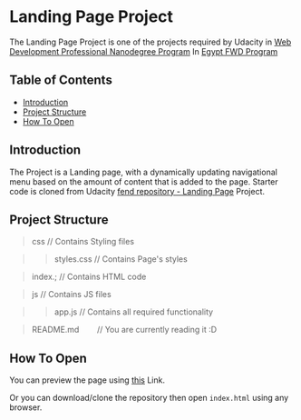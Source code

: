 # Landing Page Project

The Landing Page Project is one of the projects required by Udacity in [Web Development Professional Nanodegree  Program](https://www.udacity.com/course/front-end-web-developer-nanodegree--nd0011) In [Egypt FWD Program](https://egfwd.com/web/)


## Table of Contents

* [Introduction](#introduction)
* [Project Structure](#projectstructure)
* [How To Open](#howtoopen)


## Introduction

The Project is a Landing page, with a dynamically updating navigational menu based on the amount of content that is added to the page.
Starter code is cloned from Udacity [fend repository - Landing Page](https://github.com/udacity/fend/tree/refresh-2019/projects/landing-page) Project.


## Project Structure

> css    // Contains Styling files

>> styles.css   // Contains Page's styles

> index.; // Contains HTML code

> js    // Contains JS files

>> app.js    // Contains all required functionality

> README.md     &nbsp;&nbsp;&nbsp;&nbsp;&nbsp;&nbsp; // You are currently reading it :D


## How To Open

You can preview the page using [this](https://github.com/abdallah203030/landing-page-p1/) Link.

Or you can download/clone the repository then open `index.html` using any browser.